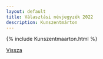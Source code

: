 ```yaml
---
layout: default
title: Választási névjegyzék 2022
description: Kunszentmárton
---
```


{% include Kunszentmaarton.html %}

[Vissza](./)